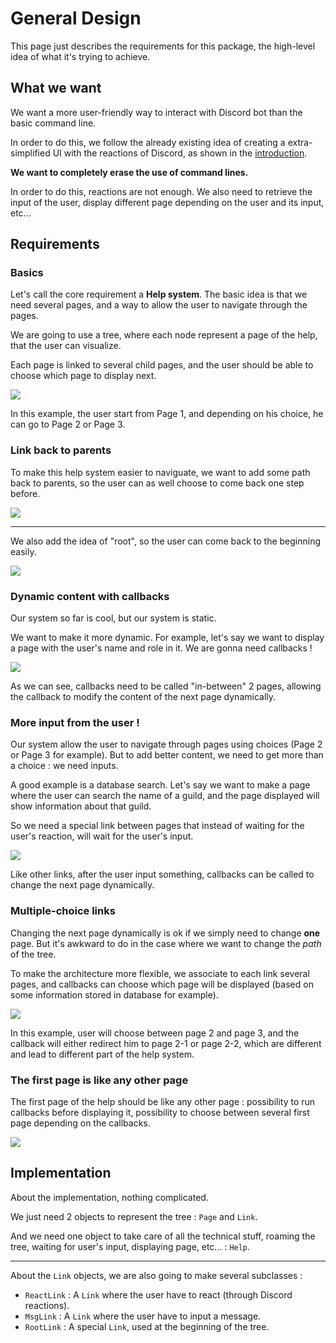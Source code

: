 # General Design

This page just describes the requirements for this package, the high-level idea of what it's trying to achieve.

## What we want

We want a more user-friendly way to interact with Discord bot than the basic command line.

In order to do this, we follow the already existing idea of creating a extra-simplified UI with the reactions of Discord, as shown in the  [introduction](index.md#introduction).

**We want to completely erase the use of command lines.**

In order to do this, reactions are not enough. We also need to retrieve the input of the user, display different page depending on the user and its input, etc...

## Requirements

### Basics

Let's call the core requirement a **Help system**. The basic idea is that we need several pages, and a way to allow the user to navigate through the pages.

We are going to use a tree, where each node represent a page of the help, that the user can visualize.

Each page is linked to several child pages, and the user should be able to choose which page to display next.

![](https://user-images.githubusercontent.com/22237185/58003999-12220c00-7b1d-11e9-921f-f908687144e3.png)

In this example, the user start from Page 1, and depending on his choice, he can go to Page 2 or Page 3.

### Link back to parents

To make this help system easier to naviguate, we want to add some path back to parents, so the user can as well choose to come back one step before.

![](https://user-images.githubusercontent.com/22237185/58006319-c4100700-7b22-11e9-979d-c802f243ddf2.png)

---

We also add the idea of "root", so the user can come back to the beginning easily.

![](https://user-images.githubusercontent.com/22237185/58006335-cd996f00-7b22-11e9-919c-3c2100619e42.png)

### Dynamic content with callbacks

Our system so far is cool, but our system is static.

We want to make it more dynamic. For example, let's say we want to display a page with the user's name and role in it.
We are gonna need callbacks !

![](https://user-images.githubusercontent.com/22237185/58009134-bf4e5180-7b28-11e9-9fd4-f5652e37fa79.png)

As we can see, callbacks need to be called "in-between" 2 pages, allowing the callback to modify the content of the next page dynamically.

### More input from the user !

Our system allow the user to navigate through pages using choices (Page 2 or Page 3 for example). But to add better content, we need to get more than a choice : we need inputs.

A good example is a database search. Let's say we want to make a page where the user can search the name of a guild, and the page displayed will show information about that guild.

So we need a special link between pages that instead of waiting for the user's reaction, will wait for the user's input.

![](https://user-images.githubusercontent.com/22237185/58074754-f849fd00-7be0-11e9-91a1-3ee04f373ea3.png)

Like other links, after the user input something, callbacks can be called to change the next page dynamically.

### Multiple-choice links

Changing the next page dynamically is ok if we simply need to change **one** page. But it's awkward to do in the case where we want to change the _path_ of the tree.

To make the architecture more flexible, we associate to each link several pages, and callbacks can choose which page will be displayed (based on some information stored in database for example).

![](https://user-images.githubusercontent.com/22237185/58142649-f3d62080-7c82-11e9-922e-2f7c0584c648.png)

In this example, user will choose between page 2 and page 3, and the callback will either redirect him to page 2-1 or page 2-2, which are different and lead to different part of the help system.

### The first page is like any other page

The first page of the help should be like any other page : possibility to run callbacks before displaying it, possibility to choose between several first page depending on the callbacks.

![](https://user-images.githubusercontent.com/22237185/58143503-ff771680-7c85-11e9-87a5-dc3d25d95f54.png)

## Implementation

About the implementation, nothing complicated.

We just need 2 objects to represent the tree : `Page` and `Link`.

And we need one object to take care of all the technical stuff, roaming the tree, waiting for user's input, displaying page, etc... : `Help`.

---

About the `Link` objects, we are also going to make several subclasses :

* `ReactLink` : A `Link` where the user have to react (through Discord reactions).
* `MsgLink` : A `Link` where the user have to input a message.
* `RootLink` : A special `Link`, used at the beginning of the tree.
